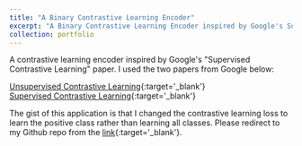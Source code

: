 ```yaml
---
title: "A Binary Contrastive Learning Encoder"
excerpt: "A Binary Contrastive Learning Encoder inspired by Google's Supervised Contrastive Learning model<br/><img src='/images/contrastive_loss.png'>"
collection: portfolio
---
```


A contrastive learning encoder inspired by Google's "Supervised Contrastive Learning" paper. I used the two papers from Google below:

[Unsupervised Contrastive Learning](http://proceedings.mlr.press/v119/chen20j/chen20j.pdf){:target='_blank'}\
[Supervised Contrastive Learning](https://proceedings.neurips.cc/paper_files/paper/2020/file/d89a66c7c80a29b1bdbab0f2a1a94af8-Paper.pdf){:target='_blank'}

The gist of this application is that I changed the contrastive learning loss to learn the positive class rather than learning all classes. Please redirect to my Github repo from the [link](https://github.com/kemalozalp/binary-contrastive-learning){:target='_blank'}.